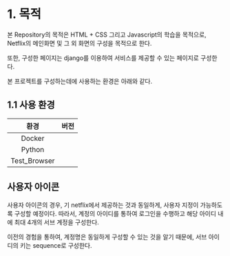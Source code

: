 # 1. 목적
  본 Repository의 목적은 HTML + CSS 그리고 Javascript의 학습을 목적으로, Netflix의 메인화면 및 그 외 화면의 구성을 목적으로 한다.

또한, 구성한 페이지는 django를 이용하여 서비스를 제공할 수 있는 페이지로 구성한다.

본 프로젝트를 구성하는데에 사용하는 환경은 아래와 같다.

## 1.1 사용 환경
| 환경 | 버전 |
| :--------------: | :--------------: | 
| Docker |    |
| Python |    |
| Test_Browser | |

## 사용자 아이콘
  사용자 아이콘의 경우, 기 netflix에서 제공하는 것과 동일하게, 사용자 지정이 가능하도록 구성할 예정이다. 따라서, 계정의 아이디를 통하여 
  로그인을 수행하고 해당 아이디 내에 최대 4개의 서브 계정을 구성한다.
  
  이전의 경험을 통하여, 계정명은 동일하게 구성할 수 있는 것을 알기 때문에, 서브 아이디의 키는 sequence로 구성한다.
  